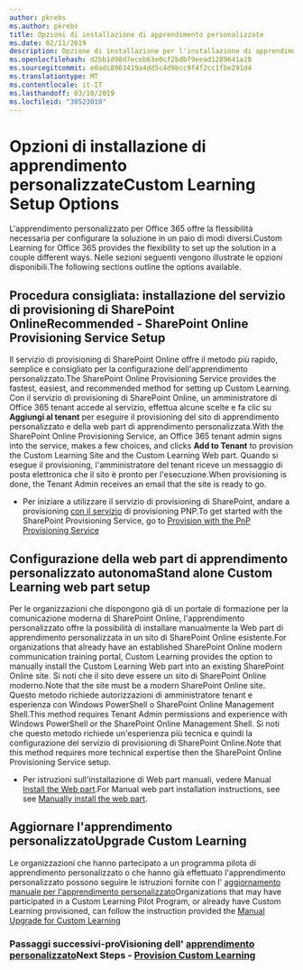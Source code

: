 ```yaml
---
author: pkrebs
ms.author: pkrebs
title: Opzioni di installazione di apprendimento personalizzate
ms.date: 02/11/2019
description: Opzione di installazione per l'installazione di apprendimento personalizzato
ms.openlocfilehash: d2bb1d98d7eceb63e0cf2bdbf9eead1289641a20
ms.sourcegitcommit: e0adc8963419a4dd5c4d9bcc9f4f2cc1fbe291d4
ms.translationtype: MT
ms.contentlocale: it-IT
ms.lasthandoff: 03/10/2019
ms.locfileid: "30523010"
---
```

# <a name="custom-learning-setup-options"></a><span data-ttu-id="7dabc-103">Opzioni di installazione di apprendimento personalizzate</span><span class="sxs-lookup"><span data-stu-id="7dabc-103">Custom Learning Setup Options</span></span>
<span data-ttu-id="7dabc-104">L'apprendimento personalizzato per Office 365 offre la flessibilità necessaria per configurare la soluzione in un paio di modi diversi.</span><span class="sxs-lookup"><span data-stu-id="7dabc-104">Custom Learning for Office 365 provides the flexibility to set up the solution in a couple different ways.</span></span> <span data-ttu-id="7dabc-105">Nelle sezioni seguenti vengono illustrate le opzioni disponibili.</span><span class="sxs-lookup"><span data-stu-id="7dabc-105">The following sections outline the options available.</span></span>

## <a name="recommended---sharepoint-online-provisioning-service-setup"></a><span data-ttu-id="7dabc-106">Procedura consigliata: installazione del servizio di provisioning di SharePoint Online</span><span class="sxs-lookup"><span data-stu-id="7dabc-106">Recommended - SharePoint Online Provisioning Service Setup</span></span> 
<span data-ttu-id="7dabc-107">Il servizio di provisioning di SharePoint Online offre il metodo più rapido, semplice e consigliato per la configurazione dell'apprendimento personalizzato.</span><span class="sxs-lookup"><span data-stu-id="7dabc-107">The SharePoint Online Provisioning Service provides the fastest, easiest, and recommended method for setting up Custom Learning.</span></span> <span data-ttu-id="7dabc-108">Con il servizio di provisioning di SharePoint Online, un amministratore di Office 365 tenant accede al servizio, effettua alcune scelte e fa clic su **Aggiungi al tenant** per eseguire il provisioning del sito di apprendimento personalizzato e della web part di apprendimento personalizzata.</span><span class="sxs-lookup"><span data-stu-id="7dabc-108">With the SharePoint Online Provisioning Service, an Office 365 tenant admin signs into the service, makes a few choices, and clicks **Add to Tenant** to provision the Custom Learning Site and the Custom Learning Web part.</span></span> <span data-ttu-id="7dabc-109">Quando si esegue il provisioning, l'amministratore del tenant riceve un messaggio di posta elettronica che il sito è pronto per l'esecuzione.</span><span class="sxs-lookup"><span data-stu-id="7dabc-109">When provisioning is done, the Tenant Admin receives an email that the site is ready to go.</span></span> 

- <span data-ttu-id="7dabc-110">Per iniziare a utilizzare il servizio di provisioning di SharePoint, andare a provisioning [con il servizio](custom_provision.md) di provisioning PNP.</span><span class="sxs-lookup"><span data-stu-id="7dabc-110">To get started with the SharePoint Provisioning Service, go to [Provision with the PnP Provisioning Service](custom_provision.md)</span></span>   

## <a name="stand-alone-custom-learning-web-part-setup"></a><span data-ttu-id="7dabc-111">Configurazione della web part di apprendimento personalizzato autonoma</span><span class="sxs-lookup"><span data-stu-id="7dabc-111">Stand alone Custom Learning web part setup</span></span>
<span data-ttu-id="7dabc-112">Per le organizzazioni che dispongono già di un portale di formazione per la comunicazione moderna di SharePoint Online, l'apprendimento personalizzato offre la possibilità di installare manualmente la Web part di apprendimento personalizzata in un sito di SharePoint Online esistente.</span><span class="sxs-lookup"><span data-stu-id="7dabc-112">For organizations that already have an established SharePoint Online modern communication training portal, Custom Learning provides the option to manually install the Custom Learning Web part into an existing SharePoint Online site.</span></span> <span data-ttu-id="7dabc-113">Si noti che il sito deve essere un sito di SharePoint Online moderno.</span><span class="sxs-lookup"><span data-stu-id="7dabc-113">Note that the site must be a modern SharePoint Online site.</span></span> <span data-ttu-id="7dabc-114">Questo metodo richiede autorizzazioni di amministratore tenant e esperienza con Windows PowerShell o SharePoint Online Management Shell.</span><span class="sxs-lookup"><span data-stu-id="7dabc-114">This method requires Tenant Admin permissions and experience with Windows PowerShell or the SharePoint Online Management Shell.</span></span> <span data-ttu-id="7dabc-115">Si noti che questo metodo richiede un'esperienza più tecnica e quindi la configurazione del servizio di provisioning di SharePoint Online.</span><span class="sxs-lookup"><span data-stu-id="7dabc-115">Note that this method requires more technical expertise then the SharePoint Online Provisioning Service setup.</span></span>

- <span data-ttu-id="7dabc-116">Per istruzioni sull'installazione di Web part manuali, vedere Manual [Install the Web part](custom_manualsetup.md).</span><span class="sxs-lookup"><span data-stu-id="7dabc-116">For Manual web part installation instructions, see see [Manually install the web part](custom_manualsetup.md).</span></span> 

## <a name="upgrade-custom-learning"></a><span data-ttu-id="7dabc-117">Aggiornare l'apprendimento personalizzato</span><span class="sxs-lookup"><span data-stu-id="7dabc-117">Upgrade Custom Learning</span></span>
<span data-ttu-id="7dabc-118">Le organizzazioni che hanno partecipato a un programma pilota di apprendimento personalizzato o che hanno già effettuato l'apprendimento personalizzato possono seguire le istruzioni fornite con l' [aggiornamento manuale per l'apprendimento personalizzato](custom_upgrade.md)</span><span class="sxs-lookup"><span data-stu-id="7dabc-118">Organizations that may have participated in a Custom Learning Pilot Program, or already have Custom Learning provisioned, can follow the instruction provided the [Manual Upgrade for Custom Learning](custom_upgrade.md)</span></span>    

### <a name="next-steps---provision-custom-learningcustomprovisionmd"></a><span data-ttu-id="7dabc-119">Passaggi successivi-proVisioning dell' [apprendimento personalizzato](custom_provision.md)</span><span class="sxs-lookup"><span data-stu-id="7dabc-119">Next Steps - [Provision Custom Learning](custom_provision.md)</span></span>
